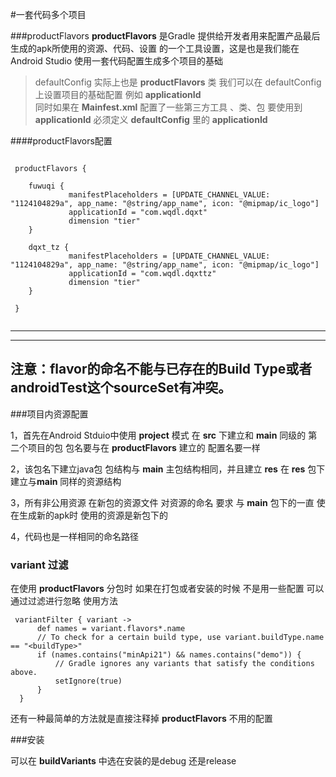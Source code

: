 #一套代码多个项目


###productFlavors
   **productFlavors** 是Gradle 提供给开发者用来配置产品最后生成的apk所使用的资源、代码、设置
   的一个工具设置，这是也是我们能在Android Studio 使用一套代码配置生成多个项目的基础
   
> defaultConfig 实际上也是 **productFlavors** 类 我们可以在 defaultConfig 上设置项目的基础配置
例如 __applicationId__  
同时如果在 __Mainfest.xml__ 配置了一些第三方工具 、类、包 要使用到 __applicationId__ 必须定义 __defaultConfig__ 
里的 __applicationId__ 

####productFlavors配置

````

 productFlavors {
 
    fuwuqi {
             manifestPlaceholders = [UPDATE_CHANNEL_VALUE: "1124104829a", app_name: "@string/app_name", icon: "@mipmap/ic_logo"]
             applicationId = "com.wqdl.dqxt"
             dimension "tier"
    }
 
    dqxt_tz {
             manifestPlaceholders = [UPDATE_CHANNEL_VALUE: "1124104829a", app_name: "@string/app_name", icon: "@mipmap/ic_logo"]
             applicationId = "com.wqdl.dqxttz"
             dimension "tier"
    }
 
 }


````
-------------------------------------------------------------------------
-------------------------------------------------------------------------
注意：flavor的命名不能与已存在的Build Type或者androidTest这个sourceSet有冲突。
-------------------------------------------------------------------------


###项目内资源配置 

 1，首先在Android Stduio中使用 __project__ 模式 在 __src__ 下建立和 __main__ 同级的 第二个项目的包
 包名要与在 **productFlavors** 建立的 配置名要一样   

 2，该包名下建立java包 包结构与 **main** 主包结构相同，并且建立 **res** 在 **res** 包下建立与**main**
 同样的资源结构   
 
 3，所有非公用资源 在新包的资源文件 对资源的命名 要求 与 **main** 包下的一直 使在生成新的apk时 使用的资源是新包下的
 
 4，代码也是一样相同的命名路径 
 
### variant 过滤

在使用 **productFlavors** 分包时 如果在打包或者安装的时候 不是用一些配置 可以通过过滤进行忽略
使用方法
```
 variantFilter { variant ->
      def names = variant.flavors*.name
      // To check for a certain build type, use variant.buildType.name == "<buildType>"
      if (names.contains("minApi21") && names.contains("demo")) {
          // Gradle ignores any variants that satisfy the conditions above.
          setIgnore(true)
      }
  }
```
还有一种最简单的方法就是直接注释掉  **productFlavors** 不用的配置

###安装

可以在 **buildVariants** 中选在安装的是debug 还是release